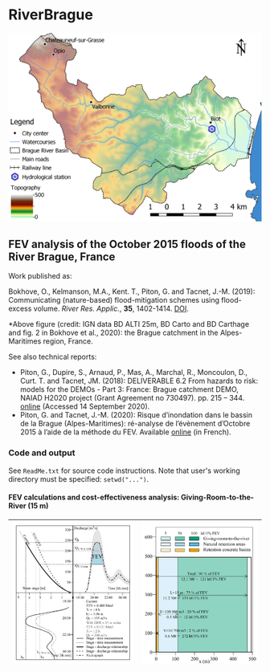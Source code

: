# RiverBrague

![BragueMap](Output/BragueMapFEV_RRA.png)

## FEV analysis of the October 2015 floods of the River Brague, France 

Work published as: 

Bokhove, O., Kelmanson, M.A., Kent. T., Piton, G. and Tacnet, J.-M. (2019): Communicating (nature-based) flood-mitigation schemes using flood-excess volume. *River Res. Applic.*, **35**, 1402-1414. [DOI](https://doi.org/10.1002/rra.3507).

*Above figure (credit: IGN data BD ALTI 25m, BD Carto and BD Carthage and fig. 2 in Bokhove et al., 2020): the Brague catchment in the Alpes-Maritimes region, France. 

See also technical reports:
* Piton, G., Dupire, S., Arnaud, P., Mas, A., Marchal, R., Moncoulon, D., Curt. T. and Tacnet, JM. (2018): DELIVERABLE 6.2 From hazards to risk: models for the DEMOs - Part 3: France: Brague catchment DEMO, NAIAD H2020 project (Grant Agreement no 730497). pp. 215 – 344. [online](http://naiad2020.eu/wp-content/uploads/2019/02/D6.2_REV_FINAL.pdf) (Accessed 14 September 2020).
* Piton, G. and Tacnet, J.-M. (2020): Risque d’inondation dans le bassin de la Brague (Alpes-Maritimes): ré-analyse de l’évènement d’Octobre 2015 à l’aide de la méthode du FEV.  Available [online](https://hal.archives-ouvertes.fr/hal-02866215) (in French).


### Code and output 

See ```ReadMe.txt``` for source code instructions. Note that user's working directory must be specified: ```setwd("...")```.

#### FEV calculations and cost-effectiveness analysis: Giving-Room-to-the-River (15 m)

![3panelGRR](Output/FEVgrr-W15m.png) | ![squarelakebrague](Output/Lake.png)
:-------------------------:|:-------------------------:
